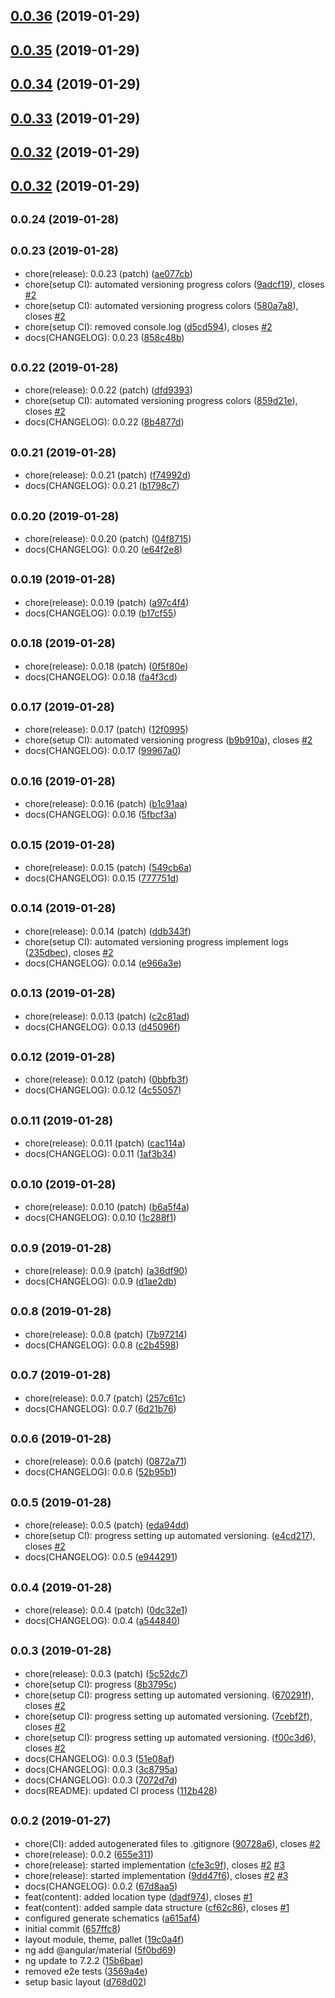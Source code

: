 ## [0.0.36](https://github.com/BioPhoton/rx_level-up/compare/0.0.35...0.0.36) (2019-01-29)



## [0.0.35](https://github.com/BioPhoton/rx_level-up/compare/0.0.34...0.0.35) (2019-01-29)



## [0.0.34](https://github.com/BioPhoton/rx_level-up/compare/0.0.33...0.0.34) (2019-01-29)



## [0.0.33](https://github.com/BioPhoton/rx_level-up/compare/0.0.32...0.0.33) (2019-01-29)



## [0.0.32](https://github.com/BioPhoton/rx_level-up/compare/0.0.24...0.0.32) (2019-01-29)



## [0.0.32](https://github.com/BioPhoton/rx_level-up/compare/0.0.24...0.0.32) (2019-01-29)



## <small>0.0.24 (2019-01-28)</small>




## <small>0.0.23 (2019-01-28)</small>

* chore(release): 0.0.23 (patch) ([ae077cb](https://github.com/BioPhoton/rx_level-up/commit/ae077cb))
* chore(setup CI): automated versioning progress colors ([9adcf19](https://github.com/BioPhoton/rx_level-up/commit/9adcf19)), closes [#2](https://github.com/BioPhoton/rx_level-up/issues/2)
* chore(setup CI): automated versioning progress colors ([580a7a8](https://github.com/BioPhoton/rx_level-up/commit/580a7a8)), closes [#2](https://github.com/BioPhoton/rx_level-up/issues/2)
* chore(setup CI): removed console.log ([d5cd594](https://github.com/BioPhoton/rx_level-up/commit/d5cd594)), closes [#2](https://github.com/BioPhoton/rx_level-up/issues/2)
* docs(CHANGELOG): 0.0.23 ([858c48b](https://github.com/BioPhoton/rx_level-up/commit/858c48b))



## <small>0.0.22 (2019-01-28)</small>

* chore(release): 0.0.22 (patch) ([dfd9393](https://github.com/BioPhoton/rx_level-up/commit/dfd9393))
* chore(setup CI): automated versioning progress colors ([859d21e](https://github.com/BioPhoton/rx_level-up/commit/859d21e)), closes [#2](https://github.com/BioPhoton/rx_level-up/issues/2)
* docs(CHANGELOG): 0.0.22 ([8b4877d](https://github.com/BioPhoton/rx_level-up/commit/8b4877d))



## <small>0.0.21 (2019-01-28)</small>

* chore(release): 0.0.21 (patch) ([f74992d](https://github.com/BioPhoton/rx_level-up/commit/f74992d))
* docs(CHANGELOG): 0.0.21 ([b1798c7](https://github.com/BioPhoton/rx_level-up/commit/b1798c7))



## <small>0.0.20 (2019-01-28)</small>

* chore(release): 0.0.20 (patch) ([04f8715](https://github.com/BioPhoton/rx_level-up/commit/04f8715))
* docs(CHANGELOG): 0.0.20 ([e64f2e8](https://github.com/BioPhoton/rx_level-up/commit/e64f2e8))



## <small>0.0.19 (2019-01-28)</small>

* chore(release): 0.0.19 (patch) ([a97c4f4](https://github.com/BioPhoton/rx_level-up/commit/a97c4f4))
* docs(CHANGELOG): 0.0.19 ([b17cf55](https://github.com/BioPhoton/rx_level-up/commit/b17cf55))



## <small>0.0.18 (2019-01-28)</small>

* chore(release): 0.0.18 (patch) ([0f5f80e](https://github.com/BioPhoton/rx_level-up/commit/0f5f80e))
* docs(CHANGELOG): 0.0.18 ([fa4f3cd](https://github.com/BioPhoton/rx_level-up/commit/fa4f3cd))



## <small>0.0.17 (2019-01-28)</small>

* chore(release): 0.0.17 (patch) ([12f0995](https://github.com/BioPhoton/rx_level-up/commit/12f0995))
* chore(setup CI): automated versioning progress ([b9b910a](https://github.com/BioPhoton/rx_level-up/commit/b9b910a)), closes [#2](https://github.com/BioPhoton/rx_level-up/issues/2)
* docs(CHANGELOG): 0.0.17 ([99967a0](https://github.com/BioPhoton/rx_level-up/commit/99967a0))



## <small>0.0.16 (2019-01-28)</small>

* chore(release): 0.0.16 (patch) ([b1c91aa](https://github.com/BioPhoton/rx_level-up/commit/b1c91aa))
* docs(CHANGELOG): 0.0.16 ([5fbcf3a](https://github.com/BioPhoton/rx_level-up/commit/5fbcf3a))



## <small>0.0.15 (2019-01-28)</small>

* chore(release): 0.0.15 (patch) ([549cb6a](https://github.com/BioPhoton/rx_level-up/commit/549cb6a))
* docs(CHANGELOG): 0.0.15 ([777751d](https://github.com/BioPhoton/rx_level-up/commit/777751d))



## <small>0.0.14 (2019-01-28)</small>

* chore(release): 0.0.14 (patch) ([ddb343f](https://github.com/BioPhoton/rx_level-up/commit/ddb343f))
* chore(setup CI): automated versioning progress implement logs ([235dbec](https://github.com/BioPhoton/rx_level-up/commit/235dbec)), closes [#2](https://github.com/BioPhoton/rx_level-up/issues/2)
* docs(CHANGELOG): 0.0.14 ([e966a3e](https://github.com/BioPhoton/rx_level-up/commit/e966a3e))



## <small>0.0.13 (2019-01-28)</small>

* chore(release): 0.0.13 (patch) ([c2c81ad](https://github.com/BioPhoton/rx_level-up/commit/c2c81ad))
* docs(CHANGELOG): 0.0.13 ([d45096f](https://github.com/BioPhoton/rx_level-up/commit/d45096f))



## <small>0.0.12 (2019-01-28)</small>

* chore(release): 0.0.12 (patch) ([0bbfb3f](https://github.com/BioPhoton/rx_level-up/commit/0bbfb3f))
* docs(CHANGELOG): 0.0.12 ([4c55057](https://github.com/BioPhoton/rx_level-up/commit/4c55057))



## <small>0.0.11 (2019-01-28)</small>

* chore(release): 0.0.11 (patch) ([cac114a](https://github.com/BioPhoton/rx_level-up/commit/cac114a))
* docs(CHANGELOG): 0.0.11 ([1af3b34](https://github.com/BioPhoton/rx_level-up/commit/1af3b34))



## <small>0.0.10 (2019-01-28)</small>

* chore(release): 0.0.10 (patch) ([b6a5f4a](https://github.com/BioPhoton/rx_level-up/commit/b6a5f4a))
* docs(CHANGELOG): 0.0.10 ([1c288f1](https://github.com/BioPhoton/rx_level-up/commit/1c288f1))



## <small>0.0.9 (2019-01-28)</small>

* chore(release): 0.0.9 (patch) ([a36df90](https://github.com/BioPhoton/rx_level-up/commit/a36df90))
* docs(CHANGELOG): 0.0.9 ([d1ae2db](https://github.com/BioPhoton/rx_level-up/commit/d1ae2db))



## <small>0.0.8 (2019-01-28)</small>

* chore(release): 0.0.8 (patch) ([7b97214](https://github.com/BioPhoton/rx_level-up/commit/7b97214))
* docs(CHANGELOG): 0.0.8 ([c2b4598](https://github.com/BioPhoton/rx_level-up/commit/c2b4598))



## <small>0.0.7 (2019-01-28)</small>

* chore(release): 0.0.7 (patch) ([257c61c](https://github.com/BioPhoton/rx_level-up/commit/257c61c))
* docs(CHANGELOG): 0.0.7 ([6d21b76](https://github.com/BioPhoton/rx_level-up/commit/6d21b76))



## <small>0.0.6 (2019-01-28)</small>

* chore(release): 0.0.6 (patch) ([0872a71](https://github.com/BioPhoton/rx_level-up/commit/0872a71))
* docs(CHANGELOG): 0.0.6 ([52b95b1](https://github.com/BioPhoton/rx_level-up/commit/52b95b1))



## <small>0.0.5 (2019-01-28)</small>

* chore(release): 0.0.5 (patch) ([eda94dd](https://github.com/BioPhoton/rx_level-up/commit/eda94dd))
* chore(setup CI): progress setting up automated versioning. ([e4cd217](https://github.com/BioPhoton/rx_level-up/commit/e4cd217)), closes [#2](https://github.com/BioPhoton/rx_level-up/issues/2)
* docs(CHANGELOG): 0.0.5 ([e944291](https://github.com/BioPhoton/rx_level-up/commit/e944291))



## <small>0.0.4 (2019-01-28)</small>

* chore(release): 0.0.4 (patch) ([0dc32e1](https://github.com/BioPhoton/rx_level-up/commit/0dc32e1))
* docs(CHANGELOG): 0.0.4 ([a544840](https://github.com/BioPhoton/rx_level-up/commit/a544840))



## <small>0.0.3 (2019-01-28)</small>

* chore(release): 0.0.3 (patch) ([5c52dc7](https://github.com/BioPhoton/rx_level-up/commit/5c52dc7))
* chore(setup CI): progress ([8b3795c](https://github.com/BioPhoton/rx_level-up/commit/8b3795c))
* chore(setup CI): progress setting up automated versioning. ([670291f](https://github.com/BioPhoton/rx_level-up/commit/670291f)), closes [#2](https://github.com/BioPhoton/rx_level-up/issues/2)
* chore(setup CI): progress setting up automated versioning. ([7cebf2f](https://github.com/BioPhoton/rx_level-up/commit/7cebf2f)), closes [#2](https://github.com/BioPhoton/rx_level-up/issues/2)
* chore(setup CI): progress setting up automated versioning. ([f00c3d6](https://github.com/BioPhoton/rx_level-up/commit/f00c3d6)), closes [#2](https://github.com/BioPhoton/rx_level-up/issues/2)
* docs(CHANGELOG): 0.0.3 ([51e08af](https://github.com/BioPhoton/rx_level-up/commit/51e08af))
* docs(CHANGELOG): 0.0.3 ([3c8795a](https://github.com/BioPhoton/rx_level-up/commit/3c8795a))
* docs(CHANGELOG): 0.0.3 ([7072d7d](https://github.com/BioPhoton/rx_level-up/commit/7072d7d))
* docs(README): updated CI process ([112b428](https://github.com/BioPhoton/rx_level-up/commit/112b428))



## <small>0.0.2 (2019-01-27)</small>

* chore(CI): added autogenerated files to .gitignore ([90728a6](https://github.com/BioPhoton/rx_level-up/commit/90728a6)), closes [#2](https://github.com/BioPhoton/rx_level-up/issues/2)
* chore(release): 0.0.2 ([655e311](https://github.com/BioPhoton/rx_level-up/commit/655e311))
* chore(release): started implementation ([cfe3c9f](https://github.com/BioPhoton/rx_level-up/commit/cfe3c9f)), closes [#2](https://github.com/BioPhoton/rx_level-up/issues/2) [#3](https://github.com/BioPhoton/rx_level-up/issues/3)
* chore(release): started implementation ([9dd47f6](https://github.com/BioPhoton/rx_level-up/commit/9dd47f6)), closes [#2](https://github.com/BioPhoton/rx_level-up/issues/2) [#3](https://github.com/BioPhoton/rx_level-up/issues/3)
* docs(CHANGELOG): 0.0.2 ([67d8aa5](https://github.com/BioPhoton/rx_level-up/commit/67d8aa5))
* feat(content): added location type ([dadf974](https://github.com/BioPhoton/rx_level-up/commit/dadf974)), closes [#1](https://github.com/BioPhoton/rx_level-up/issues/1)
* feat(content): added sample data structure ([cf62c86](https://github.com/BioPhoton/rx_level-up/commit/cf62c86)), closes [#1](https://github.com/BioPhoton/rx_level-up/issues/1)
* configured generate schematics ([a615af4](https://github.com/BioPhoton/rx_level-up/commit/a615af4))
* initial commit ([657ffc8](https://github.com/BioPhoton/rx_level-up/commit/657ffc8))
* layout module, theme, pallet ([19c0a4f](https://github.com/BioPhoton/rx_level-up/commit/19c0a4f))
* ng add @angular/material ([5f0bd69](https://github.com/BioPhoton/rx_level-up/commit/5f0bd69))
* ng update to 7.2.2 ([15b6bae](https://github.com/BioPhoton/rx_level-up/commit/15b6bae))
* removed e2e tests ([3569a4e](https://github.com/BioPhoton/rx_level-up/commit/3569a4e))
* setup basic layout ([d768d02](https://github.com/BioPhoton/rx_level-up/commit/d768d02))



